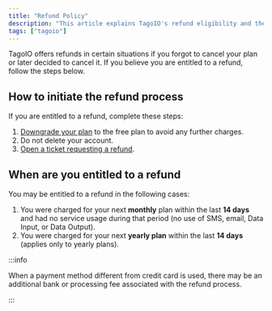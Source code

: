 ```yaml
---
title: "Refund Policy"
description: "This article explains TagoIO's refund eligibility and the steps to request a refund, including required actions before requesting and conditions that determine entitlement."
tags: ["tagoio"]
---
```

TagoIO offers refunds in certain situations if you forgot to cancel your plan or later decided to cancel it. If you believe you are entitled to a refund, follow the steps below.

## How to initiate the refund process

If you are entitled to a refund, complete these steps:

1. [Downgrade your plan](/tagoio/my-account/billing/downgrading-plans-services.md) to the free plan to avoid any further charges.
2. Do not delete your account.
3. [Open a ticket requesting a refund](https://tago.io/contact-us).

## When are you entitled to a refund

You may be entitled to a refund in the following cases:

1. You were charged for your next **monthly** plan within the last **14 days** and had no service usage during that period (no use of SMS, email, Data Input, or Data Output).
2. You were charged for your next **yearly plan** within the last **14 days** (applies only to yearly plans).

:::info

When a payment method different from credit card is used, there may be an additional bank or processing fee associated with the refund process.

:::
